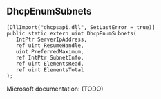 ## DhcpEnumSubnets

```
[DllImport("dhcpsapi.dll", SetLastError = true)]
public static extern uint DhcpEnumSubnets(
   IntPtr ServerIpAddress,
   ref uint ResumeHandle,
   uint PreferredMaximum,
   ref IntPtr SubnetInfo,
   ref uint ElementsRead,
   ref uint ElementsTotal
);
```

Microsoft documentation: (TODO)
